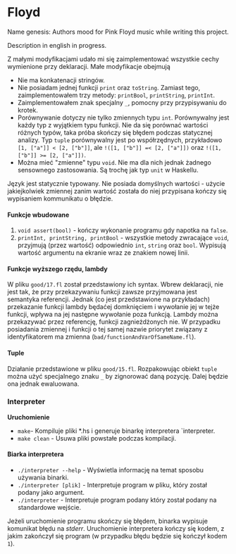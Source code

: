 # Floyd

Name genesis: Authors mood for Pink Floyd music while writing this project.

Description in english in progress.

Z małymi modyfikacjami udało mi się zaimplementować wszystkie cechy wymienione przy deklaracji.
Małe modyfikacje obejmują
- Nie ma konkatenacji stringów.
- Nie posiadam jednej funkcji `print` oraz `toString`. Zamiast tego, zaimplementowałem trzy metody: `printBool`, `printString`, `printInt`.
- Zaimplementowałem znak specjalny `_`, pomocny  przy przypisywaniu do krotek.
- Porównywanie dotyczy nie tylko zmiennych typu `int`. Porównywalny jest każdy typ z wyjątkiem typu funkcji. Nie da się porównać wartości różnych typów, taka próba skończy się błędem podczas statycznej analizy. Typ `tuple` porównywalny jest po współrzędnych, przykładowo `[1, ["a"]] < [2, ["b"]]`, ale `!([1, ["b"]] =< [2, ["a"]])` oraz `!([1, ["b"]] >= [2, ["a"]])`.
- Można mieć "zmienne" typu `void`. Nie ma dla nich jednak żadnego sensownego zastosowania. Są trochę jak typ `unit` w Haskellu.

Język jest statycznie typowany. Nie posiada domyślnych wartości - użycie jakiejkolwiek zmiennej zanim wartość została do niej przypisana kończy się wypisaniem kommunikatu o błędzie.

#### Funkcje wbudowane

1. `void assert(bool)` - kończy wykonanie programu gdy napotka na `false`.
2. `printInt, printString, printBool` - wszystkie metody zwracające `void`, przyjmują  (przez wartość) odpowiednio `int`, `string` oraz `bool`. Wypisują wartość argumentu na ekranie wraz ze znakiem nowej linii.

#### Funkcje wyższego rzędu, lambdy

W pliku `good/17.fl` został przedstawiony ich syntax. Wbrew deklaracji, nie jest tak, że przy przekazywaniu funkcji zawsze przyjmowana jest semantyka referencji. Jednak (co jest przedstawione na przykładach) przekazanie funkcji lambdy będaćej domknięciem i wywołanie jej w tejże funkcji, wpływa na jej następne wywołanie poza funkcją.
Lambdy można przekazywać przez referencję, funkcji zagnieżdżonych nie.
W przypadku posiadania zmiennej i funkcji o tej samej nazwie priorytet związany z identyfikatorem ma zmienna (`bad/functionAndVarOfSameName.fl`).

#### Tuple

Działanie przedstawione w pliku `good/15.fl`. 
Rozpakowując obiekt `tuple` można użyć specjalnego znaku `_` by zignorować daną pozycję. Dalej będzie ona jednak ewaluowana.

### Interpreter

**Uruchomienie**

- `make`- Kompiluje pliki *.hs i generuje binarkę interpretera `interpreter.
- `make clean` - Usuwa pliki powstałe podczas kompilacji. 

#### Biarka interpretera

- `./interpreter --help` - Wyświetla informację na temat sposobu używania binarki.
- `./interpreter [plik]` - Interpretuje program w pliku, który został podany jako argument.
- `./interpreter` - Interpretuje program podany który został podany na standardowe wejście.

Jeżeli uruchomienie programu skończy się błędem, binarka wypisuje komunikat błędu na *stderr*. Uruchomienie interpretera kończy się kodem, z jakim zakończył się program (w przypadku błędu będzie się kończył kodem `1`).
